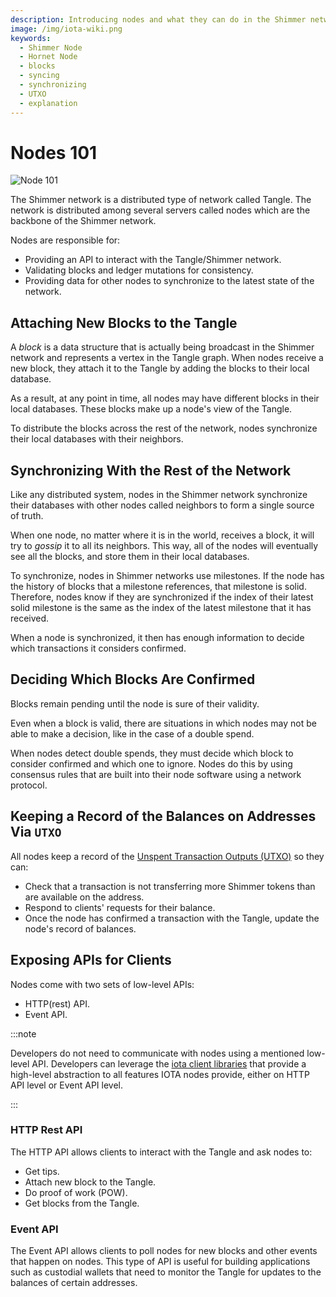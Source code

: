 ```yaml
---
description: Introducing nodes and what they can do in the Shimmer network (Tangle).
image: /img/iota-wiki.png
keywords:
  - Shimmer Node
  - Hornet Node
  - blocks
  - syncing
  - synchronizing
  - UTXO
  - explanation
---
```


# Nodes 101

![Node 101](/img/Banner/banner_nodes_101.svg)

The Shimmer network is a distributed type of network called Tangle. The network is distributed among several servers
called nodes which are the backbone of the Shimmer network.

Nodes are responsible for:

- Providing an API to interact with the Tangle/Shimmer network.
- Validating blocks and ledger mutations for consistency.
- Providing data for other nodes to synchronize to the latest state of the network.

## Attaching New Blocks to the Tangle

A _block_ is a data structure that is actually being broadcast in the Shimmer network and represents a vertex in the
Tangle graph. When nodes receive a new block, they attach it to the Tangle by adding the blocks to their local database.

As a result, at any point in time, all nodes may have different blocks in their local databases. These blocks make up a node's view of the Tangle.

To distribute the blocks across the rest of the network, nodes synchronize their local databases with their neighbors.

## Synchronizing With the Rest of the Network

Like any distributed system, nodes in the Shimmer network synchronize their databases with other nodes called neighbors to form a
single source of truth.

When one node, no matter where it is in the world, receives a block, it will try to _gossip_ it to all its neighbors. This way, all of the nodes will eventually see all the blocks, and store them in their local databases.

To synchronize, nodes in Shimmer networks use milestones. If the node has the history of blocks that a milestone references, that milestone is solid. Therefore, nodes know if they are synchronized if the index of their latest solid milestone is the same as the index of the latest milestone that it has received.

When a node is synchronized, it then has enough information to decide which transactions it considers confirmed.

## Deciding Which Blocks Are Confirmed

Blocks remain pending until the node is sure of their validity.

Even when a block is valid, there are situations in which nodes may not be able to make a decision, like in the case of a double spend.

When nodes detect double spends, they must decide which block to consider confirmed and which one to ignore. Nodes do this by using consensus rules that are built into their node software using a network protocol.

## Keeping a Record of the Balances on Addresses Via `UTXO`

All nodes keep a record of the [Unspent Transaction Outputs (UTXO)](/introduction/explanations/what_is_stardust/rethink_utxo) so they can:

- Check that a transaction is not transferring more Shimmer tokens than are available on the address.
- Respond to clients' requests for their balance.
- Once the node has confirmed a transaction with the Tangle, update the node's record of balances.

## Exposing APIs for Clients

Nodes come with two sets of low-level APIs:

- HTTP(rest) API.
- Event API.

:::note

Developers do not need to communicate with nodes using a mentioned low-level API. Developers can leverage the [iota client libraries](/iota.rs/libraries/overview) that provide a high-level abstraction to all features IOTA nodes provide, either on HTTP API level or Event API level.

:::

### HTTP Rest API

The HTTP API allows clients to interact with the Tangle and ask nodes to:

- Get tips.
- Attach new block to the Tangle.
- Do proof of work (POW).
- Get blocks from the Tangle.

### Event API

The Event API allows clients to poll nodes for new blocks and other events that happen on nodes. This type of API is useful for building applications such as custodial wallets that need to monitor the Tangle for updates to the balances of certain addresses.
